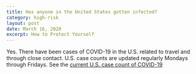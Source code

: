 ```yaml
---
title: Has anyone in the United States gotten infected?
category: high-risk
layout: post
date: March 16, 2020
excerpt: How to Protect Yourself
---
```


Yes. There have been cases of COVID-19 in the U.S. related to travel and through close contact. U.S. case counts are updated 
regularly Mondays through Fridays. See the <a href="https://www.cdc.gov/coronavirus/2019-ncov/cases-updates/cases-in-us.html?CDC_AA_refVal=https%3A%2F%2Fwww.cdc.gov%2Fcoronavirus%2F2019-ncov%2Fcases-in-us.html"> current U.S. case count of COVID-19</a>
